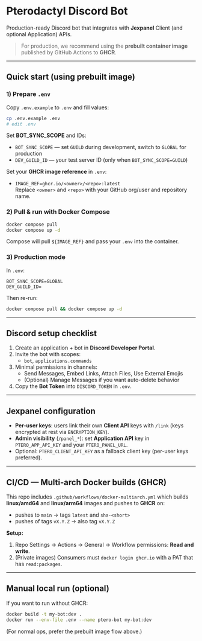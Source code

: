 # Pterodactyl Discord Bot

Production-ready Discord bot that integrates with **Jexpanel** Client (and optional Application) APIs.


> For production, we recommend using the **prebuilt container image** published by GitHub Actions to **GHCR**.

---

## Quick start (using prebuilt image)

### 1) Prepare `.env`
Copy `.env.example` to `.env` and fill values:
```bash
cp .env.example .env
# edit .env
```

Set **BOT_SYNC_SCOPE** and IDs:
- `BOT_SYNC_SCOPE` — set `GUILD` during development, switch to `GLOBAL` for production
- `DEV_GUILD_ID` — your test server ID (only when `BOT_SYNC_SCOPE=GUILD`)

Set your **GHCR image reference** in `.env`:
- `IMAGE_REF=ghcr.io/<owner>/<repo>:latest`  
  Replace `<owner>` and `<repo>` with your GitHub org/user and repository name.

### 2) Pull & run with Docker Compose
```bash
docker compose pull
docker compose up -d
```
Compose will pull `${IMAGE_REF}` and pass your `.env` into the container.

### 3) Production mode
In `.env`:
```
BOT_SYNC_SCOPE=GLOBAL
DEV_GUILD_ID=
```
Then re-run:
```bash
docker compose pull && docker compose up -d
```

---

## Discord setup checklist

1. Create an application + bot in **Discord Developer Portal**.
2. Invite the bot with scopes:
   - `bot`, `applications.commands`
3. Minimal permissions in channels:
   - Send Messages, Embed Links, Attach Files, Use External Emojis
   - (Optional) Manage Messages if you want auto-delete behavior
4. Copy the **Bot Token** into `DISCORD_TOKEN` in `.env`.

---

## Jexpanel configuration

- **Per-user keys**: users link their own **Client API** keys with `/link` (keys encrypted at rest via `ENCRYPTION_KEY`).
- **Admin visibility** (`/panel_*`): set **Application API** key in `PTERO_APP_API_KEY` and your `PTERO_PANEL_URL`.
- Optional: `PTERO_CLIENT_API_KEY` as a fallback client key (per-user keys preferred).

---

## CI/CD — Multi-arch Docker builds (GHCR)

This repo includes `.github/workflows/docker-multiarch.yml` which builds **linux/amd64** and **linux/arm64** images and pushes to **GHCR** on:
- pushes to `main` → tags `latest` and `sha-<short>`
- pushes of tags `vX.Y.Z` → also tag `vX.Y.Z`

**Setup:**
1. Repo Settings → Actions → General → Workflow permissions: **Read and write**.
2. (Private images) Consumers must `docker login ghcr.io` with a PAT that has `read:packages`.

---

## Manual local run (optional)

If you want to run without GHCR:
```bash
docker build -t my-bot:dev .
docker run --env-file .env --name ptero-bot my-bot:dev
```
(For normal ops, prefer the prebuilt image flow above.)
